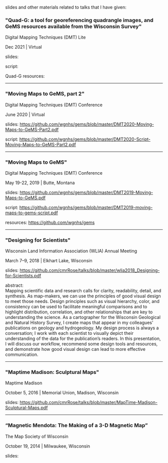 
slides and other materials related to talks that I have given: 

### "Quad-G: a tool for georeferencing quadrangle images, and GeMS resources available from the Wisconsin Survey" 
Digital Mapping Techniques (DMT) Lite 

Dec 2021 | Virtual 

slides: 

script: 

Quad-G resources: 

---

### "Moving Maps to GeMS, part 2" 
Digital Mapping Techniques (DMT) Conference 

June 2020 | Virtual 

slides: https://github.com/wgnhs/gems/blob/master/DMT2020-Moving-Maps-to-GeMS-Part2.pdf

script: https://github.com/wgnhs/gems/blob/master/DMT2020-Script-Moving-Maps-to-GeMS-Part2.pdf



---

### "Moving Maps to GeMS" 
Digital Mapping Techniques (DMT) Conference 

May 19-22, 2019  |  Butte, Montana

slides:  https://github.com/wgnhs/gems/blob/master/DMT2019-Moving-Maps-to-GeMS.pdf  

script: https://github.com/wgnhs/gems/blob/master/DMT2019-moving-maps-to-gems-script.pdf

resources: https://github.com/wgnhs/gems

---

### "Designing for Scientists"
Wisconsin Land Information Association (WLIA) Annual Meeting  

March 7–9, 2018 | Elkhart Lake, Wisconsin 

slides: https://github.com/cmrRose/talks/blob/master/wlia2018_Designing-for-Scientists.pdf 

abstract:  
Mapping scientific data and research calls for clarity, readability, detail, and synthesis. As map-makers, we can use the principles of good visual design to meet those needs.  Design principles such as visual hierarchy, color, and consistency can be used to facilitate meaningful comparisons and to highlight distribution, correlation, and other relationships that are key to understanding the science. 
As a cartographer for the Wisconsin Geological and Natural History Survey, I create maps that appear in my colleagues’ publications on geology and hydrogeology. My design process is always a conversation; I work with each scientist to visually depict their understanding of the data for the publication’s readers. In this presentation, I will discuss our workflow, recommend some design tools and resources, and demonstrate how good visual design can lead to more effective communication. 


--- 

### "Maptime Madison: Sculptural Maps"
Maptime Madison

October 5, 2016  |  Memorial Union, Madison, Wisconsin 

slides: https://github.com/cmrRose/talks/blob/master/MapTime-Madison-Sculptural-Maps.pdf

--- 

### “Magnetic Mendota: The Making of a 3-D Magnetic Map” 
The Map Society of Wisconsin 

October 19, 2014  |  Milwaukee, Wisconsin 

slides: 
